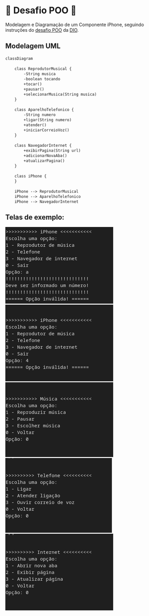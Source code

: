 # 📱️ Desafio POO 📲️

Modelagem e Diagramação de um Componente iPhone, seguindo instruções do [desafio POO](https://github.com/digitalinnovationone/trilha-java-basico/tree/main/desafios/poo) da [DIO](https://web.dio.me).

## Modelagem UML

```mermaid
classDiagram

    class ReprodutorMusical {
        -String musica
        -boolean tocando
        +tocar()
        +pausar()
        +selecionarMusica(String musica)
    }
    
    class AparelhoTelefonico {
        -String numero
        +ligar(String numero)
        +atender()
        +iniciarCorreioVoz()
    }
    
    class NavegadorInternet {
        +exibirPagina(String url)
        +adicionarNovaAba()
        +atualizarPagina()
    }

    class iPhone {
    }
    
    iPhone --> ReprodutorMusical
    iPhone --> AparelhoTelefonico
    iPhone --> NavegadorInternet
```

## Telas de exemplo:

<img src="./assets/tela01.png">
<img src="./assets/tela02.png">
<img src="./assets/tela03.png">
<img src="./assets/tela04.png">
<img src="./assets/tela05.png">